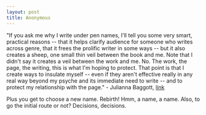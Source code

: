```yaml
---
layout: post
title: Anonymous
---
```


"If you ask me why I write under pen names, I'll tell you some very smart, practical reasons -- that it helps clarify audience for someone who writes across genre, that it frees the prolific writer in some ways -- but it also creates a sheep, one small thin veil between the book and me. Note that I didn't say it creates a veil between the work and me. No. The work, the page, the writing, this is what I'm hoping to protect. That point is that I create ways to insulate myself -- even if they aren't effective really in any real way beyond my psyche and its immediate need to write -- and to protect my relationship with the page." - Julianna Baggott, [link](http://bridgetasher.blogspot.com/2014/09/on-kind-of-writers-block-on-not-writing.html)

Plus you get to choose a new name. Rebirth! Hmm, a name, a name. Also, to go the initial route or not? Decisions, decisions. 